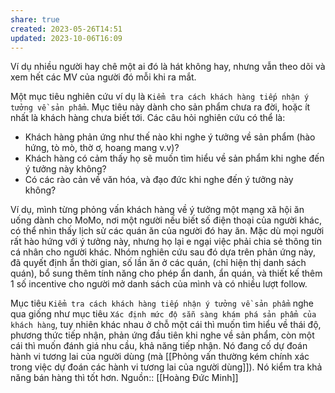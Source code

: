 ```yaml
---
share: true
created: 2023-05-26T14:51
updated: 2023-10-06T16:09
---
```

Ví dụ nhiều người hay chê một ai đó là hát không hay, nhưng vẫn theo dõi và xem hết các MV của người đó mỗi khi ra mắt.

Một mục tiêu nghiên cứu ví dụ là `Kiểm tra cách khách hàng tiếp nhận ý tưởng về sản phẩm`. Mục tiêu này dành cho sản phẩm chưa ra đời, hoặc ít nhất là khách hàng chưa biết tới. Các câu hỏi nghiên cứu có thể là:
- Khách hàng phản ứng như thế nào khi nghe ý tưởng về sản phẩm (hào hứng, tò mò, thờ ơ, hoang mang v.v)?
- Khách hàng có cảm thấy họ sẽ muốn tìm hiểu về sản phẩm khi nghe đến ý tưởng này không?
- Có các rào cản về văn hóa, và đạo đức khi nghe đến ý tưởng này không?

Ví dụ, mình từng phỏng vấn khách hàng về ý tưởng một mạng xã hội ăn uống dành cho MoMo, nơi một người nếu biết số điện thoại của người khác, có thể nhìn thấy lịch sử các quán ăn của người đó hay ăn. Mặc dù mọi người rất hào hứng với ý tưởng này, nhưng họ lại e ngại việc phải chia sẻ thông tin cá nhân cho người khác. Nhóm nghiên cứu sau đó dựa trên phản ứng này, đã quyết định ẩn thời gian, số lần ăn ở các quán, (chỉ hiện thị danh sách quán), bổ sung thêm tính năng cho phép ẩn danh, ẩn quán, và thiết kế thêm 1 số incentive cho người mở danh sách của mình và có nhiều lượt follow.

Mục tiêu `Kiểm tra cách khách hàng tiếp nhận ý tưởng về sản phẩm` nghe qua giống như mục tiêu `Xác định mức độ sẵn sàng khám phá sản phẩm của khách hàng`, tuy nhiên khác nhau ở chỗ một cái thì muốn tìm hiểu về thái độ, phương thức tiếp nhận, phản ứng đầu tiên khi nghe về sản phẩm, còn một cái thì muốn đánh giá nhu cầu, khả năng tiếp nhận. Nó đang cố dự đoán hành vi tương lai của người dùng (mà [[Phỏng vấn thường kém chính xác trong việc dự đoán các hành vi tương lai của người dùng]]). Nó kiểm tra khả năng bán hàng thì tốt hơn.
Nguồn:: [[Hoàng Đức Minh]]
